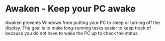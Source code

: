 # Awaken - Keep your PC awake
Awaken prevents Windows from putting your PC to sleep or turning off the display. The goal is to make long-running tasks
easier to keep track of because you do not have to wake the PC up to check the status.
